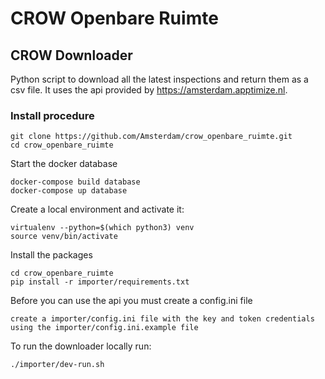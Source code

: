 # CROW Openbare Ruimte #


## CROW Downloader ##

Python script to download all the latest inspections and return them as a csv file. It uses the api provided by https://amsterdam.apptimize.nl.


### Install procedure ###

```
git clone https://github.com/Amsterdam/crow_openbare_ruimte.git
cd crow_openbare_ruimte
```
Start the docker database
```
docker-compose build database
docker-compose up database
```

Create a local environment and activate it:
```
virtualenv --python=$(which python3) venv
source venv/bin/activate
```

Install the packages 
```
cd crow_openbare_ruimte
pip install -r importer/requirements.txt
```

Before you can use the api you must create a config.ini file
```
create a importer/config.ini file with the key and token credentials using the importer/config.ini.example file
```

To run the downloader locally run:
```
./importer/dev-run.sh
```
